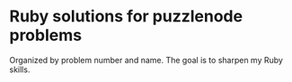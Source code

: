 # Ruby solutions for puzzlenode problems

Organized by problem number and name. The goal is to sharpen my Ruby skills.
